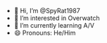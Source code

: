 - 👋 Hi, I’m @SpyRat1987
- 👀 I’m interested in Overwatch
- 🌱 I’m currently learning A/V
- 😄 Pronouns: He/Him

<!---
SpyRat1987/SpyRat1987 is a ✨ special ✨ repository because its `README.md` (this file) appears on your GitHub profile.
You can click the Preview link to take a look at your changes.
--->
